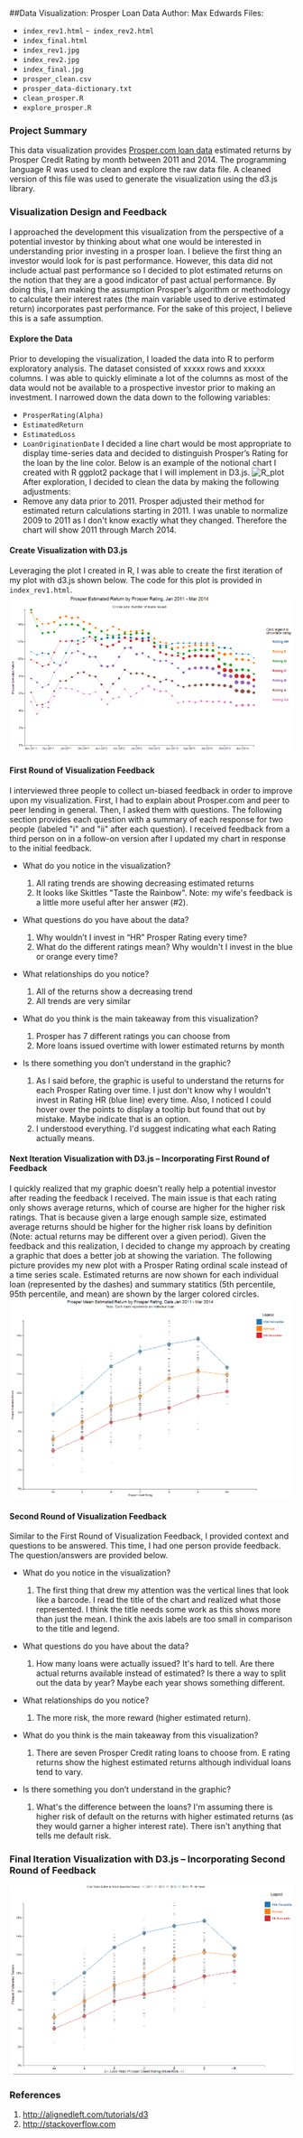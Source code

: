 ##Data Visualization: Prosper Loan Data
Author: Max Edwards
Files:
- `index_rev1.html`
-` index_rev2.html`
- `index_final.html`
- `index_rev1.jpg`
- `index_rev2.jpg`
- `index_final.jpg`
- `prosper_clean.csv`
- `prosper_data-dictionary.txt`
- `clean_prosper.R`
- `explore_prosper.R`

### Project Summary
This data visualization provides [Prosper.com loan data](https://www.google.com/url?q=https://s3.amazonaws.com/udacity-hosted-downloads/ud651/prosperLoanData.csv&sa=D&usg=AFQjCNGy13Kf5et82IoAUpLX68qW61M8DA) estimated returns by Prosper Credit Rating by month between 2011 and 2014. The programming language R was used to clean and explore the raw data file. A cleaned version of this file was used to generate the visualization using the d3.js library.

### Visualization Design and Feedback
I approached the development this visualization from the perspective of a potential investor by thinking about what one would be interested in understanding prior investing in a prosper loan.  I believe the first thing an investor would look for is past performance. However, this data did not include actual past performance so I decided to plot estimated returns on the notion that they are a good indicator of past actual performance. By doing this, I am making the assumption Prosper’s algorithm or methodology to calculate their interest rates (the main variable used to derive estimated return) incorporates past performance. For the sake of this project, I believe this is a safe assumption.

#### Explore the Data
Prior to developing the visualization, I loaded the data into R to perform exploratory analysis. The dataset consisted of xxxxx rows and xxxxx  columns. I was able to quickly eliminate a lot of the columns as most of the data would not be available to a prospective investor prior to making an investment. I narrowed down the data down to the following variables:
- `ProsperRating(Alpha)`
- `EstimatedReturn`
- `EstimatedLoss`
- `LoanOriginationDate`
I decided a line chart would be most appropriate to display time-series data and decided to distinguish Prosper’s Rating for the loan by the line color. Below is an example of the notional chart I created with R ggplot2 package that I will implement in D3.js.
![R_plot](githublink_to_picture_file)
After exploration, I decided to clean the data by making the following adjustments:
- Remove any data prior to 2011. Prosper adjusted their method for estimated return calculations starting in 2011. I was unable to normalize 2009 to 2011 as I don't know exactly what they changed. Therefore the chart will show 2011 through March 2014. 

#### Create Visualization with D3.js
Leveraging the plot I created in R, I was able to create the first iteration of my plot with d3.js shown below. The code for this plot is provided in `index_rev1.html`. 
![Revision_1_plot](https://github.com/medwards147/Udacity_Data_Visualization_Project_6/blob/master/plots/rev1_timeseries_screenshot.png)

#### First Round of Visualization Feedback
I interviewed three people to collect un-biased feedback in order to improve upon my visualization.  First, I had to explain about Prosper.com and peer to peer lending in general. Then, I asked them with questions. The following section provides each question with a summary of each response for two people (labeled "i" and "ii" after each question). I received feedback from a third person on in a follow-on version after I updated my chart in response to the initial feedback.

- What do you notice in the visualization?
    1. All rating trends are showing decreasing estimated returns
    2. It looks like Skittles "Taste the Rainbow". 
Note: my wife's feedback is a little more useful after her answer (#2).

- What questions do you have about the data?
    1. Why wouldn’t I invest in “HR” Prosper Rating every time? 
    2.  What do the different ratings mean? Why wouldn't I invest in the blue or orange every time?

- What relationships do you notice?
    1. All of the returns show a decreasing trend
    2. All trends are very similar
	
- What do you think is the main takeaway from this visualization?
    1. Prosper has 7 different ratings you can choose from
    2. More loans issued overtime with lower estimated returns by month

- Is there something you don’t understand in the graphic?
	1. As I said before, the graphic is useful to understand the returns for each Prosper Rating over time. I just don't know why I wouldn't invest in	Rating HR (blue line) every time. Also, I noticed I could hover over the points to display a tooltip but found that out by mistake. Maybe indicate that is an option. 
	2. I understood everything. I'd suggest indicating what each Rating actually means. 


#### Next Iteration Visualization with D3.js – Incorporating First Round of Feedback
I quickly realized that my graphic doesn't really help a potential investor after reading the feedback I received. The main issue is that each rating only shows average returns, which of course are higher for the higher risk ratings. That is because given a large enough sample size, estimated average returns should be higher for the higher risk loans by definition (Note: actual returns may be different over a given period). Given the feedback and this realization, I decided to change my approach by creating a graphic that does a better job at showing the variation. The following picture provides my new plot with a Prosper Rating ordinal scale instead of a time series scale. Estimated returns are now shown for each individual loan (represented by the dashes) and summary statitics (5th percentile, 95th percentile, and mean) are shown by the larger colored circles.
![Revision_2_plot](https://github.com/medwards147/Udacity_Data_Visualization_Project_6/blob/master/plots/rev2_ordinal_screenshot.png)

#### Second Round of Visualization Feedback 
Similar to the First Round of Visualization Feedback, I provided context and questions to be answered. This time, I had one person provide feedback. The question/answers are provided below.

- What do you notice in the visualization?
    1. The first thing that drew my attention was the vertical lines that look like a barcode. I read the title of the chart and realized what those represented. I think the title needs some work as this shows more than just the mean. I think the axis labels are too small in comparison to the title and legend.

- What questions do you have about the data?
    1. How many loans were actually issued? It's hard to tell. Are there actual returns available instead of estimated? Is there a way to split out the data by year? Maybe each year shows something different.

- What relationships do you notice?
    1. The more risk, the more reward (higher estimated return). 

- What do you think is the main takeaway from this visualization?
    1. There are seven Prosper Credit rating loans to choose from. E rating returns show the highest estimated returns although individual loans tend to vary.

- Is there something you don’t understand in the graphic?
	1. What's the difference between the loans? I'm assuming there is higher risk of default on the returns with higher estimated returns (as they would garner a higher interest rate). There isn't anything that tells me default risk.

### Final Iteration Visualization with D3.js – Incorporating Second Round of Feedback

![Revision_2_plot](https://github.com/medwards147/Udacity_Data_Visualization_Project_6/blob/master/plots/final_screenshot.png)


### References
1.	http://alignedleft.com/tutorials/d3
2.	http://stackoverflow.com
